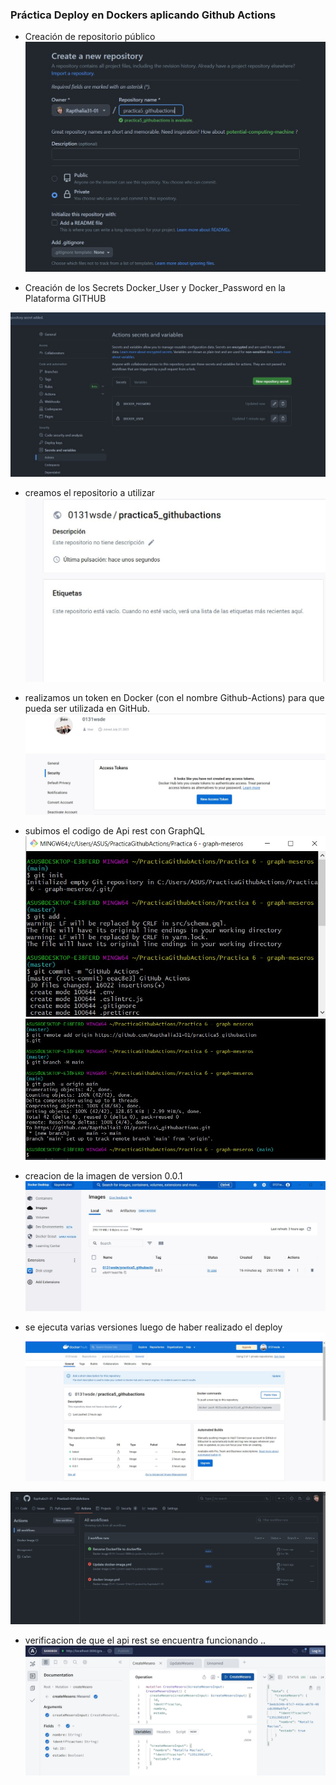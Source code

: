 ### Práctica Deploy en Dockers aplicando Github Actions

* Creación de repositorio público
![Image text](./Captura/creacionrepositorio.jpg)

* Creación de los Secrets Docker_User y Docker_Password en la Plataforma GITHUB

![Image text](./Captura/secrest.jpg)

* creamos el repositorio a utilizar 
![Image text](./Captura/creaciongithub.jpg)

* realizamos un token en Docker (con el nombre Github-Actions) para que pueda ser utilizada en GitHub.
![Image text](./Captura/token.jpg)

* subimos el codigo de Api rest con  GraphQL
![Image text](./Captura/git.jpg)
![Image text](./Captura/git%202.jpg)

* creacion de la imagen de version 0.0.1 
![Image text](./Captura/dockerdespkot.jpg)



* se ejecuta varias versiones luego de haber realizado el deploy
![Image text](./Captura/versiones.jpg)


![Image text](./Captura/gitHubactions.jpg)

* verificacion de que el api rest se encuentra funcionando ..
![Image text](./Captura/creaciongraphql.jpg)








